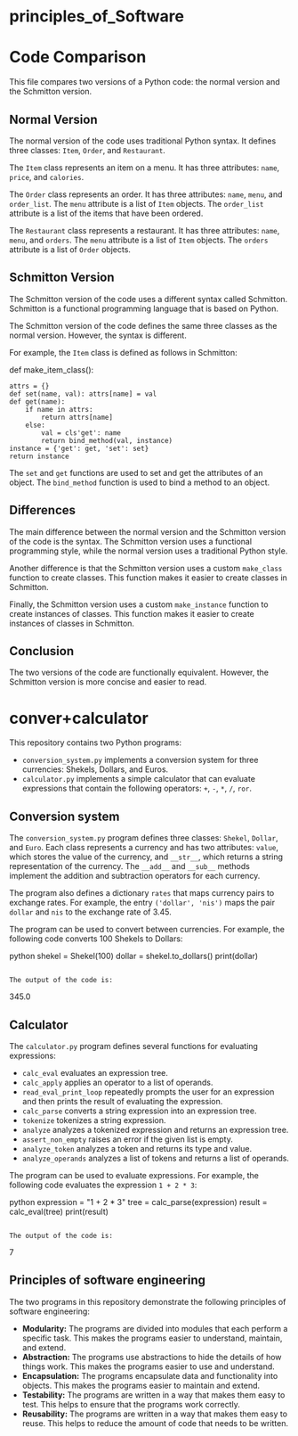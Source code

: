 # principles_of_Software



# Code Comparison

This file compares two versions of a Python code: the normal version and the Schmitton version.

## Normal Version

The normal version of the code uses traditional Python syntax. It defines three classes: `Item`, `Order`, and `Restaurant`.

The `Item` class represents an item on a menu. It has three attributes: `name`, `price`, and `calories`.

The `Order` class represents an order. It has three attributes: `name`, `menu`, and `order_list`. The `menu` attribute is a list of `Item` objects. The `order_list` attribute is a list of the items that have been ordered.

The `Restaurant` class represents a restaurant. It has three attributes: `name`, `menu`, and `orders`. The `menu` attribute is a list of `Item` objects. The `orders` attribute is a list of `Order` objects.

## Schmitton Version

The Schmitton version of the code uses a different syntax called Schmitton. Schmitton is a functional programming language that is based on Python.

The Schmitton version of the code defines the same three classes as the normal version. However, the syntax is different.

For example, the `Item` class is defined as follows in Schmitton:


def make_item_class():

    attrs = {}
    def set(name, val): attrs[name] = val
    def get(name):
        if name in attrs:
            return attrs[name]
        else:
            val = cls'get': name
            return bind_method(val, instance)
    instance = {'get': get, 'set': set}
    return instance



The `set` and `get` functions are used to set and get the attributes of an object. The `bind_method` function is used to bind a method to an object.

## Differences

The main difference between the normal version and the Schmitton version of the code is the syntax. The Schmitton version uses a functional programming style, while the normal version uses a traditional Python style.

Another difference is that the Schmitton version uses a custom `make_class` function to create classes. This function makes it easier to create classes in Schmitton.

Finally, the Schmitton version uses a custom `make_instance` function to create instances of classes. This function makes it easier to create instances of classes in Schmitton.

## Conclusion

The two versions of the code are functionally equivalent. However, the Schmitton version is more concise and easier to read.

# conver+calculator


This repository contains two Python programs:

* `conversion_system.py` implements a conversion system for three currencies: Shekels, Dollars, and Euros.
* `calculator.py` implements a simple calculator that can evaluate expressions that contain the following operators: `+`, `-`, `*`, `/`, `ror`.

## Conversion system

The `conversion_system.py` program defines three classes: `Shekel`, `Dollar`, and `Euro`. Each class represents a currency and has two attributes: `value`, which stores the value of the currency, and `__str__`, which returns a string representation of the currency. The `__add__` and `__sub__` methods implement the addition and subtraction operators for each currency.

The program also defines a dictionary `rates` that maps currency pairs to exchange rates. For example, the entry `('dollar', 'nis')` maps the pair `dollar` and `nis` to the exchange rate of 3.45.

The program can be used to convert between currencies. For example, the following code converts 100 Shekels to Dollars:

python
shekel = Shekel(100)
dollar = shekel.to_dollars()
print(dollar)
```

The output of the code is:

```
345.0


## Calculator

The `calculator.py` program defines several functions for evaluating expressions:

* `calc_eval` evaluates an expression tree.
* `calc_apply` applies an operator to a list of operands.
* `read_eval_print_loop` repeatedly prompts the user for an expression and then prints the result of evaluating the expression.
* `calc_parse` converts a string expression into an expression tree.
* `tokenize` tokenizes a string expression.
* `analyze` analyzes a tokenized expression and returns an expression tree.
* `assert_non_empty` raises an error if the given list is empty.
* `analyze_token` analyzes a token and returns its type and value.
* `analyze_operands` analyzes a list of tokens and returns a list of operands.

The program can be used to evaluate expressions. For example, the following code evaluates the expression `1 + 2 * 3`:

python
expression = "1 + 2 * 3"
tree = calc_parse(expression)
result = calc_eval(tree)
print(result)
```

The output of the code is:

```
7


## Principles of software engineering

The two programs in this repository demonstrate the following principles of software engineering:

* **Modularity:** The programs are divided into modules that each perform a specific task. This makes the programs easier to understand, maintain, and extend.
* **Abstraction:** The programs use abstractions to hide the details of how things work. This makes the programs easier to use and understand.
* **Encapsulation:** The programs encapsulate data and functionality into objects. This makes the programs easier to maintain and extend.
* **Testability:** The programs are written in a way that makes them easy to test. This helps to ensure that the programs work correctly.
* **Reusability:** The programs are written in a way that makes them easy to reuse. This helps to reduce the amount of code that needs to be written.

